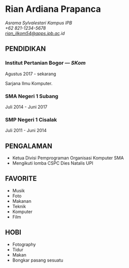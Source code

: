 # Rian Ardiana Prapanca


_Asrama Sylvalestari Kampus IPB  
+62 821-1234-5678  
rian_ilkom54@apps.ipb.ac.id_


## PENDIDIKAN

### Institut Pertanian Bogor _— SKom_

Agustus 2017 - sekarang

Sarjana Ilmu Komputer.

### SMA Negeri 1 Subang

Juli 2014 - Juni 2017

### SMP Negeri 1 Cisalak

Juli 2011 - Juni 2014

## PENGALAMAN

*   Ketua Divisi Pemprograman Organisasi Komputer SMA
*   Mengikuti lomba CSPC Dies Natalis UPI


## FAVORITE

*   Musik
*   Foto
*   Makanan
*   Teknik
*   Komputer
*   Film

## HOBI

*   Fotography
*   Tidur
*   Makan
*   Bongkar pasang sesuatu
